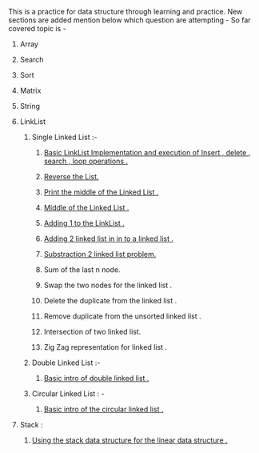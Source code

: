 This is a practice for data structure through learning and practice. 
New sections are added mention below which question are attempting - 
So far covered topic is - 

 1. Array

 2. Search

 3. Sort

 4. Matrix

 5. String

 6. LinkList
    
    
    1. Single Linked List :-


         1. [Basic LinkList Implementation and execution of Insert , delete , search , loop operations .](./linklist/Single_Linked_List/singleList1.py)
      
         2. [Reverse the List.](./linklist/Single_Linked_List/singleList1.py)

         3. [Print the middle of the Linked List .](./linklist/Single_Linked_List/singleList1.py)

         4. [Middle of the Linked List .](./linklist/Single_Linked_List/singleList1.py)
      
         5. [Adding 1 to the LinkList .](./linklist/Single_Linked_List/add1toList1.py)

         6. [Adding 2 linked list in in to a linked list .](./linklist/Single_Linked_List/add2Numberlist1.py)

         7. [Substraction 2 linked list problem.](./linklist/Single_Linked_List/sub2List1.py)

         8. Sum of the last n node.

         9. Swap the two nodes for the linked list .

         10. Delete the duplicate from the linked list . 

         11. Remove duplicate from the unsorted linked list .

         12. Intersection of two linked list.

         13. Zig Zag representation for linked list .

    2. Double Linked List :-

         1. [Basic intro of double linked list .](./linklist//Double_Linked_List/)

    3. Circular Linked List : -
        
         1. [Basic intro of the circular linked list .](./linklist/circular_linked_list/)

 7. Stack :

    1. [Using the stack data structure for the linear data structure .](./stack/stack1.py)
    
            

      

      


      

